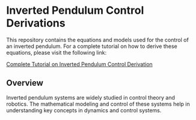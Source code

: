 # Inverted Pendulum Control Derivations

This repository contains the equations and models used for the control of an inverted pendulum. For a complete tutorial on how to derive these equations, please visit the following link:

[Complete Tutorial on Inverted Pendulum Control Derivation](https://www.youtube.com/watch?v=c3z4eo6s0Ek&pp=ygUbaW52ZXJ0ZWQgcGVuZHVsdW0gbW9kZWxsaW5n)

## Overview

Inverted pendulum systems are widely studied in control theory and robotics. The mathematical modeling and control of these systems help in understanding key concepts in dynamics and control systems.
